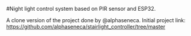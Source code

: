 #Night light control system based on PIR sensor and ESP32.

A clone version of the project done by @alphaseneca. Initial project link: https://github.com/alphaseneca/stairlight_controller/tree/master
